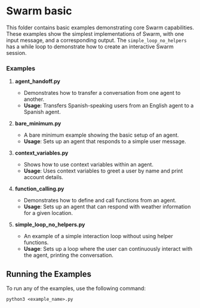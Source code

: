 # Swarm basic

This folder contains basic examples demonstrating core Swarm capabilities. These examples show the simplest implementations of Swarm, with one input message, and a corresponding output. The `simple_loop_no_helpers` has a while loop to demonstrate how to create an interactive Swarm session.

### Examples

1. **agent_handoff.py**

   - Demonstrates how to transfer a conversation from one agent to another.
   - **Usage**: Transfers Spanish-speaking users from an English agent to a Spanish agent.

2. **bare_minimum.py**

   - A bare minimum example showing the basic setup of an agent.
   - **Usage**: Sets up an agent that responds to a simple user message.

3. **context_variables.py**

   - Shows how to use context variables within an agent.
   - **Usage**: Uses context variables to greet a user by name and print account details.

4. **function_calling.py**

   - Demonstrates how to define and call functions from an agent.
   - **Usage**: Sets up an agent that can respond with weather information for a given location.

5. **simple_loop_no_helpers.py**
   - An example of a simple interaction loop without using helper functions.
   - **Usage**: Sets up a loop where the user can continuously interact with the agent, printing the conversation.

## Running the Examples

To run any of the examples, use the following command:

```shell
python3 <example_name>.py
```
